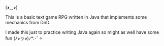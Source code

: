 (◕‿◕)

This is a basic text game RPG written in Java that implements some mechanics from DnD.

I made this just to practice writing Java again so might as well have some fun (ﾉ◕ヮ◕)ﾉ*:･ﾟ✧	